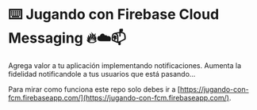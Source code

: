 # ⌨️ Jugando con Firebase Cloud Messaging 🔥☁️📫

Agrega valor a tu aplicación implementando notificaciones.
Aumenta la fidelidad notificandole a tus usuarios que está pasando...

Para mirar como funciona este repo solo debes ir a 
[https://jugando-con-fcm.firebaseapp.com/](https://jugando-con-fcm.firebaseapp.com/). 
